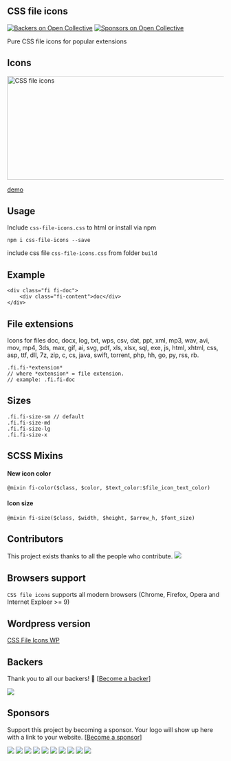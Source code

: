 ## CSS file icons
[![Backers on Open Collective](https://opencollective.com/CSS-file-icons/backers/badge.svg)](#backers)
 [![Sponsors on Open Collective](https://opencollective.com/CSS-file-icons/sponsors/badge.svg)](#sponsors)

Pure CSS file icons for popular extensions

## Icons
[<img src="https://raw.githubusercontent.com/colorswall/CSS-file-icons/master/src/images/icons.png" alt="CSS file icons" data-canonical-src="https://raw.githubusercontent.com/colorswall/CSS-file-icons/master/src/images/icons.png" width="721" height="241" />](https://colorswall.github.io/CSS-file-icons/)

[demo](https://colorswall.github.io/CSS-file-icons/)

## Usage
Include `css-file-icons.css` to html or install via npm
```
npm i css-file-icons --save
```
include css file `css-file-icons.css` from folder `build`

## Example
```
<div class="fi fi-doc">
    <div class="fi-content">doc</div>
</div>
```

## File extensions
 Icons for files doc, docx, log, txt, wps, csv, dat, ppt, xml, mp3, wav, avi, mov, mp4, 3ds, max, gif, ai, svg, pdf, xls, xlsx, sql, exe, js, html, xhtml, css, asp, ttf, dll, 7z, zip, c, cs, java, swift, torrent, php, hh, go, py, rss, rb.

 ```
 .fi.fi-*extension*
 // where *extension* = file extension.
 // example: .fi.fi-doc
 ```

## Sizes
 ```
.fi.fi-size-sm // default
.fi.fi-size-md
.fi.fi-size-lg
.fi.fi-size-x
 ```

## SCSS Mixins
#### New icon color
```
@mixin fi-color($class, $color, $text_color:$file_icon_text_color)
```
#### Icon size
```
@mixin fi-size($class, $width, $height, $arrow_h, $font_size)
```

## Contributors

This project exists thanks to all the people who contribute.
<a href="https://github.com/colorswall/CSS-file-icons/graphs/contributors"><img src="https://opencollective.com/CSS-file-icons/contributors.svg?width=890&button=false" /></a>

## Browsers support
`CSS file icons` supports all modern browsers (Chrome, Firefox, Opera and Internet Exploer >= 9)

## Wordpress version
[CSS File Icons WP](https://github.com/colorswall/CSS-file-icons-wp)

## Backers

Thank you to all our backers! 🙏 [[Become a backer](https://opencollective.com/CSS-file-icons#backer)]

<a href="https://opencollective.com/CSS-file-icons#backers" target="_blank"><img src="https://opencollective.com/CSS-file-icons/backers.svg?width=890"></a>

## Sponsors

Support this project by becoming a sponsor. Your logo will show up here with a link to your website. [[Become a sponsor](https://opencollective.com/CSS-file-icons#sponsor)]

<a href="https://opencollective.com/CSS-file-icons/sponsor/0/website" target="_blank"><img src="https://opencollective.com/CSS-file-icons/sponsor/0/avatar.svg"></a>
<a href="https://opencollective.com/CSS-file-icons/sponsor/1/website" target="_blank"><img src="https://opencollective.com/CSS-file-icons/sponsor/1/avatar.svg"></a>
<a href="https://opencollective.com/CSS-file-icons/sponsor/2/website" target="_blank"><img src="https://opencollective.com/CSS-file-icons/sponsor/2/avatar.svg"></a>
<a href="https://opencollective.com/CSS-file-icons/sponsor/3/website" target="_blank"><img src="https://opencollective.com/CSS-file-icons/sponsor/3/avatar.svg"></a>
<a href="https://opencollective.com/CSS-file-icons/sponsor/4/website" target="_blank"><img src="https://opencollective.com/CSS-file-icons/sponsor/4/avatar.svg"></a>
<a href="https://opencollective.com/CSS-file-icons/sponsor/5/website" target="_blank"><img src="https://opencollective.com/CSS-file-icons/sponsor/5/avatar.svg"></a>
<a href="https://opencollective.com/CSS-file-icons/sponsor/6/website" target="_blank"><img src="https://opencollective.com/CSS-file-icons/sponsor/6/avatar.svg"></a>
<a href="https://opencollective.com/CSS-file-icons/sponsor/7/website" target="_blank"><img src="https://opencollective.com/CSS-file-icons/sponsor/7/avatar.svg"></a>
<a href="https://opencollective.com/CSS-file-icons/sponsor/8/website" target="_blank"><img src="https://opencollective.com/CSS-file-icons/sponsor/8/avatar.svg"></a>
<a href="https://opencollective.com/CSS-file-icons/sponsor/9/website" target="_blank"><img src="https://opencollective.com/CSS-file-icons/sponsor/9/avatar.svg"></a>


